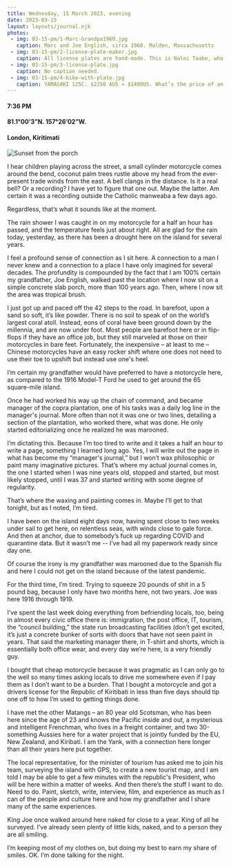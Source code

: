```yaml
---
title: Wednesday, 15 March 2023, evening
date: 2023-03-15
layout: layouts/journal.njk
photos:
 - img: 03-15-pm/1-Marc-Grandpa1960.jpg
   caption: Marc and Joe English, circa 1960. Malden, Massachusetts
 - img: 03-15-pm/2-license-plate-maker.jpg
   caption: All license plates are hand-made. This is Nalei Taabe, who made mine.
 - img: 03-15-pm/3-license-plate.jpg
   caption: No caption needed.
 - img: 03-15-pm/4-bike-with-plate.jpg
   caption: YAMASAKI 125C. $2250 AUS = $1400US. What’s the price of an auto rental for two months? Doesn’t matter, as there are no auto rentals on the island. Chrome starts to rust after a week. I’ve customized it, via stencil and spray paint, adding the palm tree logo I’ve used since I lived in Boston. On the back of the bike, a basket I put on (most folks use similar), and on top of that, the pandanus sleeping mat I picked up from the last woman in London that makes them. NOT particularly comfortable, but they do keep you off the ground.
---
```

#### 7:36 PM
#### 81.1°00’3”N. 157°26’02”W.
#### London, Kiritimati

![Sunset from the porch](/assets/sunset.jpg)

I hear children playing across the street, a small cylinder motorcycle comes around the bend, coconut palm trees rustle above my head from the ever-present trade winds from the east. A bell clangs in the distance. Is it a real bell? Or a recording? I have yet to figure that one out. Maybe the latter. Am certain it was a recording outside the Catholic manweaba a few days ago.

Regardless, that’s what it sounds like at the moment.

The rain shower I was caught in on my motorcycle for a half an hour has passed, and the temperature feels just about right. All are glad for the rain today, yesterday, as there has been a drought here on the island for several years.

I feel a profound sense of connection as I sit here. A connection to a man I never knew and a connection to a place I have only imagined for several decades. The profundity is compounded by the fact that I am 100% certain my grandfather, Joe English, walked past the location where I now sit on a simple concrete slab porch, more than 100 years ago. Then, where I now sit the area was tropical brush.

I just got up and paced off the 42 steps to the road. In barefoot, upon a sand so soft, it’s like powder. There is no soil to speak of on the world’s largest coral atoll. Instead, eons of coral have been ground down by the millennia, and are now under foot. Most people are barefoot here or in flip-flops if they have an office job, but they still marveled at those on their motorcycles in bare feet. Fortunately, the inexpensive – at least to me – Chinese motorcycles have an easy rocker shift where one does not need to use their toe to upshift but instead use one's heel.

I’m certain my grandfather would have preferred to have a motorcycle here, as compared to the 1916 Model-T Ford he used to get around the 65 square-mile island.

Once he had worked his way up the chain of command, and became manager of the copra plantation, one of his tasks was a daily log line in the manager's journal. More often than not it was one or two lines, detailing a section of the plantation, who worked there, what was done. He only started editorializing once he realized he was marooned.

I’m dictating this. Because I’m too tired to write and it takes a half an hour to write a page, something I learned long ago. Yes, I will write out the page in what has become my “manager's journal,” but I won’t wax philosophic or paint many imaginative pictures. That’s where my actual journal comes in, the one I started when I was nine years old, stopped and started, but most likely stopped, until I was 37 and started writing with some degree of regularity.

That’s where the waxing and painting comes in. Maybe I’ll get to that tonight, but as I noted, I’m tired.

I have been on the island eight days now, having spent close to two weeks under sail to get here, on relentless seas, with winds close to gale force. And then at anchor, due to somebody’s fuck up regarding COVID and quarantine data. But it wasn’t me -- I’ve had all my paperwork ready since day one.

Of course the irony is my grandfather was marooned due to the Spanish flu and here I could not get on the island because of the latest pandemic.

For the third time, I’m tired. Trying to squeeze 20 pounds of shit in a 5 pound bag, because I only have two months here, not two years. Joe was here 1916 through 1919.

I’ve spent the last week doing everything from befriending locals, too, being in almost every civic office there is: immigration, the post office, IT, tourism, the “council building,” the state run broadcasting facilities (don’t get excited, it’s just a concrete bunker of sorts with doors that have not seen paint in years. That said the marketing manager there, in T-shirt and shorts, which is essentially both office wear, and every day we’re here, is a very friendly guy.

I bought that cheap motorcycle because it was pragmatic as I can only go to the well so many times asking locals to drive me somewhere even if I pay them as I don’t want to be a burden. That I bought a motorcycle and got a drivers license for the Republic of Kiritibati in less than five days should tip one off to how I’m used to getting things done.

I have met the other Matangs – an 80 year old Scotsman, who has been here since the age of 23 and knows the Pacific inside and out, a mysterious and intelligent Frenchman, who lives in a freight container, and two 30-something Aussies here for a water project that is jointly funded by the EU, New Zealand, and Kiribati. I am the Yank, with a connection here longer than all their years here put together.

The local representative, for the minister of tourism has asked me to join his team, surveying the island with GPS, to create a new tourist map, and I am told I may be able to get a few minutes with the republic's President, who will be here within a matter of weeks. And then there’s the stuff I want to do. Need to do. Paint, sketch, write, interview, film, and experience as much as I can of the people and culture here and how my grandfather and I share many of the same experiences.

King Joe once walked around here naked for close to a year. King of all he surveyed. I’ve already seen plenty of little kids, naked, and to a person they are all smiling.

I’m keeping most of my clothes on, but doing my best to earn my share of smiles. OK. I’m done talking for the night.
